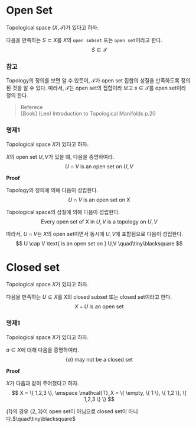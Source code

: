 # Open Set
Topological space $(X,\mathcal T)$가 있다고 하자.

다음을 만족하는 $S \subset X$를 $X$의 `open subset` 또는 `open set`이라고 한다.
$$ S \in \mathcal T $$

### 참고
Topology의 정의를 보면 알 수 있듯이, $\mathcal T$가  open set 집합의 성질을 만족하도록 정의된 것을 알 수 있다. 따라서, $\mathcal T$는 open set의 집합이라 보고 $s \in \mathcal T$를 open set이라 정의 한다.

> Referece  
> [Book] (Lee) Introduction to Topological Manifolds p.20

### 명제1
Topological space $X$가 있다고 하자.

$X$의 open set $U,V$가 있을 떄, 다음을 증명하여라.
$$ U \cap V \text{ is an open set on } U,V $$

**Proof**

Topology의 정의에 의해 다음이 성립한다.
$$ U \cap V \text{ is an open set on X} $$

Topological space의 성질에 의해 다음이 성립한다.
$$ \text{Every open set of X in } U,V \text{ is a topology on } U,V $$

따라서, $U \cap V$는 $X$의 open set이면서 동시에 $U,V$에 포함됨으로 다음이 성립한다.
$$ U \cap V \text{ is an open set on } U,V \quad\tiny\blacksquare $$

# Closed set
Topological space $X$가 있다고 하자.

다음을 만족하는 $U \subseteq X$를 $X$의 closed subset 또는 closed set이라고 한다.
$$ X-U \text{ is an open set} $$

### 명제1
Topological space $X$가 있다고 하자.

$a \in X$에 대해 다음을 증명하여라.
$$ \{a\} \text{ may not be a closed set} $$

**Proof**

$X$가 다음과 같이 주어졌다고 하자.
$$ X = \{ 1,2,3 \}, \enspace \mathcal{T}_X = \{ \empty, \{ 1 \}, \{ 1,2 \}, \{ 1,2,3 \} \} $$

$\{1\}$의 경우 $\{2,3\}$이 open set이 아님으로 closed set이 아니다.$\quad\tiny\blacksquare$